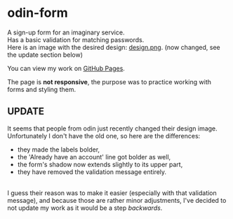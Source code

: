 # odin-form
A sign-up form for an imaginary service.<br>
Has a basic validation for matching passwords.<br>
Here is an image with the desired design: [design.png](./design.png). (now changed, see the update section below)<br>

You can view my work on [GitHub Pages](https://skorzany.github.io/odin-form/).

The page is **not responsive**, the purpose was to practice working with forms and styling them.

## UPDATE
It seems that people from odin just recently changed their design image. Unfortunately I don't have the old one, so here are the differences:
 - they made the labels bolder,
 - the 'Already have an account' line got bolder as well,
 - the form's shadow now extends slightly to its upper part,
 - they have removed the validation message entirely.<br><br>
<!-- end of the list -->
I guess their reason was to make it easier (especially with that validation message), and because those are rather minor adjustments, I've decided to not update my work as it would be a step *backwards*.